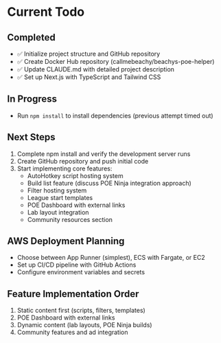 # Current Todo

## Completed
- ✅ Initialize project structure and GitHub repository
- ✅ Create Docker Hub repository (callmebeachy/beachys-poe-helper)
- ✅ Update CLAUDE.md with detailed project description
- ✅ Set up Next.js with TypeScript and Tailwind CSS

## In Progress
- Run `npm install` to install dependencies (previous attempt timed out)

## Next Steps
1. Complete npm install and verify the development server runs
2. Create GitHub repository and push initial code
3. Start implementing core features:
   - AutoHotkey script hosting system
   - Build list feature (discuss POE Ninja integration approach)
   - Filter hosting system
   - League start templates
   - POE Dashboard with external links
   - Lab layout integration
   - Community resources section

## AWS Deployment Planning
- Choose between App Runner (simplest), ECS with Fargate, or EC2
- Set up CI/CD pipeline with GitHub Actions
- Configure environment variables and secrets

## Feature Implementation Order
1. Static content first (scripts, filters, templates)
2. POE Dashboard with external links
3. Dynamic content (lab layouts, POE Ninja builds)
4. Community features and ad integration